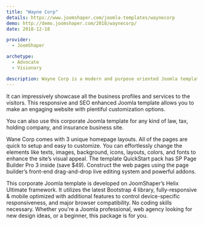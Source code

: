 ```yaml
---
title: "Wayne Corp"
details: https://www.joomshaper.com/joomla-templates/waynecorp
demo: http://demo.joomshaper.com/2018/waynecorp/
date: 2018-12-18

provider:
  - JoomShaper

archetype:
  - Advocate
  - Visionary

description: Wayne Corp is a modern and purpose oriented Joomla template for corporate and financial institutions. This corporate Joomla template will be a strong ally for businesses, financial consultants and agencies who want intuitive & modern websites.
---
```


It can impressively showcase all the business profiles and services to the visitors. This responsive and SEO enhanced Joomla template allows you to make an engaging website with plentiful customization options.

You can also use this corporate Joomla template for any kind of law, tax, holding company, and insurance business site.

Wane Corp comes with 3 unique homepage layouts. All of the pages are quick to setup and easy to customize. You can effortlessly change the elements like texts, images, background, icons, layouts, colors, and fonts to enhance the site’s visual appeal. The template QuickStart pack has SP Page Builder Pro 3 inside (save $49). Construct the web pages using the page builder’s front-end drag-and-drop live editing system and powerful addons.

This corporate Joomla template is developed on JoomShaper’s Helix Ultimate framework. It utilizes the latest Bootstrap 4 library, fully-responsive & mobile optimized with additional features to control device-specific responsiveness, and major browser compatibility. No coding skills necessary. Whether you're a Joomla professional, web agency looking for new design ideas, or a beginner, this package is for you.
